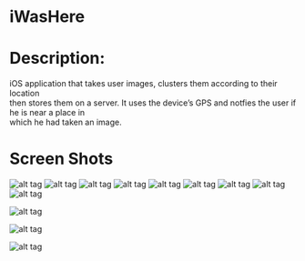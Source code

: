 # iWasHere

# Description:
iOS application that	takes	user	images,	clusters	them	according	to	their	location	
then	stores	them	on	a	server.	It	uses	the	device’s	GPS	and	notfies	the	user	if	he	is	near	a	place	in	
which	he	had	taken	an	image.	

# Screen Shots

![alt tag](https://github.com/yakout/iWasHere/blob/master/ScreenShots/14348997_1273948372629738_1040912698_n.jpg)
![alt tag](https://github.com/yakout/iWasHere/blob/master/ScreenShots/Simulator%20Screen%20Shot%20Sep%2029%2C%202016%2C%2011.46.56%20AM.png)
![alt tag](https://github.com/yakout/iWasHere/blob/master/ScreenShots/Simulator%20Screen%20Shot%20Sep%2029%2C%202016%2C%2011.47.17%20AM.png)
![alt tag](https://github.com/yakout/iWasHere/blob/master/ScreenShots/Simulator%20Screen%20Shot%20Sep%2029%2C%202016%2C%2011.47.20%20AM.png)
![alt tag](https://github.com/yakout/iWasHere/blob/master/ScreenShots/Simulator%20Screen%20Shot%20Sep%2029%2C%202016%2C%2011.47.26%20AM.png)
![alt tag](https://github.com/yakout/iWasHere/blob/master/ScreenShots/Simulator%20Screen%20Shot%20Sep%2029%2C%202016%2C%2011.47.51%20AM.png)
![alt tag](https://github.com/yakout/iWasHere/blob/master/ScreenShots/Simulator%20Screen%20Shot%20Sep%2029%2C%202016%2C%2011.47.59%20AM.png)
![alt tag](https://github.com/yakout/iWasHere/blob/master/ScreenShots/Simulator%20Screen%20Shot%20Sep%2029%2C%202016%2C%2011.48.02%20AM.png)
![alt tag](https://github.com/yakout/iWasHere/blob/master/ScreenShots/Simulator%20Screen%20Shot%20Sep%2011%2C%202016%2C%2011.51.54%20PM.png)

![alt tag](https://github.com/yakout/iWasHere/blob/master/ScreenShots/Simulator%20Screen%20Shot%20Sep%2011%2C%202016%2C%2011.54.06%20PM.png)

![alt tag](https://github.com/yakout/iWasHere/blob/master/ScreenShots/Simulator%20Screen%20Shot%20Sep%2011%2C%202016%2C%2011.54.29%20PM.png)

![alt tag](https://github.com/yakout/iWasHere/blob/master/ScreenShots/Simulator%20Screen%20Shot%20Sep%2011%2C%202016%2C%209.31.07%20PM.png)
